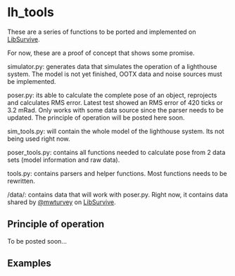 # lh_tools

These are a series of functions to be ported and implemented on [LibSurvive](https://github.com/cnlohr/libsurvive/issues/8).

For now, these are a proof of concept that shows some promise.

simulator.py: generates data that simulates the operation of a lighthouse system. The model is not yet finished, 
OOTX data and noise sources must be implemented.

poser.py: its able to calculate the complete pose of an object, reprojects and calculates RMS error. 
Latest test showed an RMS error of 420 ticks or 3.2 mRad. Only works with some data source since the parser needs to be updated.
The principle of operation will be posted here soon.

sim_tools.py: will contain the whole model of the lighthouse system. Its not being used right now.

poser_tools.py: contains all functions needed to calculate pose from 2 data sets (model information and raw data).

tools.py: contains parsers and helper functions. Most functions needs to be rewritten.

/data/: contains data that will work with poser.py. Right now, it contains data shared by [@mwturvey](https://github.com/mwturvey) 
on [LibSurvive](https://github.com/cnlohr/libsurvive/issues/8).

 
## Principle of operation

To be posted soon...

## Examples
